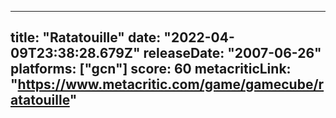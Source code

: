 
---
title: "Ratatouille"
date: "2022-04-09T23:38:28.679Z"
releaseDate: "2007-06-26"
platforms: ["gcn"]
score: 60
metacriticLink: "https://www.metacritic.com/game/gamecube/ratatouille"
---
